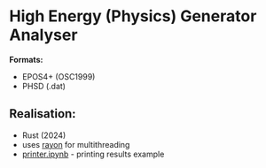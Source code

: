 # High Energy (Physics) Generator Analyser

**Formats:**

- EPOS4+ (OSC1999)
- PHSD (.dat)

## Realisation:

- Rust (2024) 
- uses [rayon](https://docs.rs/rayon/latest/rayon/) for multithreading
- [printer.ipynb](https://github.com/YoitzWolf/hega-rs/printer.ipynb]) - printing results example

